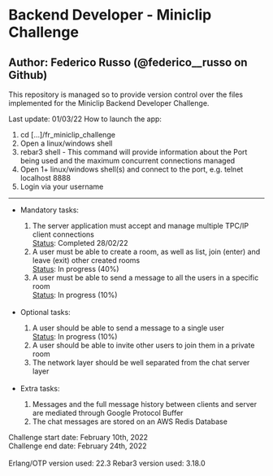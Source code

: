<h1>Backend Developer - Miniclip Challenge</h1>
<h2>Author: Federico Russo (@federico__russo on Github)</h2>

This repository is managed so to provide version control over the files implemented for the Miniclip Backend Developer Challenge.<br>

Last update: 01/03/22
How to launch the app:

<ol>
  <li>cd [...]/fr_miniclip_challenge</li>
  <li>Open a linux/windows shell</li>
  <li>rebar3 shell - This command will provide information about the Port being used and the maximum concurrent connections managed</li>
  <li>Open 1+ linux/windows shell(s) and connect to the port, e.g. telnet localhost 8888</li>
  <li>Login via your username</li>
</ol>

**********************************************************************************************

<ul>
<li>Mandatory tasks:</li>
<ol>
  <li>The server application must accept and manage multiple TPC/IP client connections
<br><u>Status</u>: Completed 28/02/22</li>
  <li>A user must be able to create a room, as well as list, join (enter) and leave (exit) other created rooms
<br><u>Status</u>: In progress (40%)</li>
  <li>A user must be able to send a message to all the users in a specific room
<br><u>Status</u>: In progress (10%)</li>
</ol>
<br>
<li>Optional tasks:</li>
<ol>
  <li>A user should be able to send a message to a single user
<br><u>Status</u>: In progress (10%)</li>
  <li>A user should be able to invite other users to join them in a private room</li>
  <li>The network layer should be well separated from the chat server layer</li>
</ol>
<br>
<li>Extra tasks:</li>
<ol>
  <li>Messages and the full message history between clients and server are mediated through Google Protocol Buffer</li>
  <li>The chat messages are stored on an AWS Redis Database
</li>
</ol>
</ul>

Challenge start date: 	February 10th, 2022<br>
Challenge end date: 	February 24th, 2022<br>
<br>
Erlang/OTP version used: 22.3
Rebar3 version used: 3.18.0